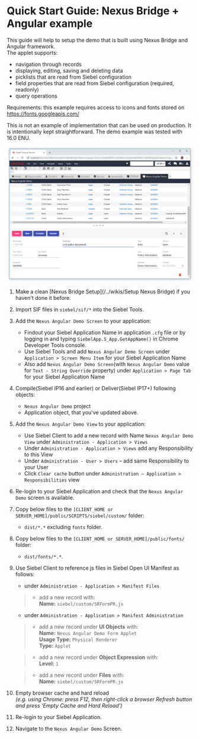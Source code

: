 # Quick Start Guide: Nexus Bridge + Angular example

This guide will help to setup the demo that is built using Nexus Bridge and Angular framework.
<br>The applet supports:
- navigation through records
- displaying, editing, saving and deleting data
- picklists that are read from Siebel configuration
- field properties that are read from Siebel configuration (required, readonly)
- query operations

Requirements: this example requires access to icons and fonts stored on https://fonts.googleapis.com/

This is not an example of implementation that can be used on production. It is intentionally kept straightforward.
The demo example was tested with 16.0 ENU.

![result](images/form-demo.png)


1. Make a clean [Nexus Bridge Setup](/../wikis/Setup Nexus Bridge) if you haven't done it before.
1. Import SIF files in `siebel/sif/*` into the Siebel Tools.
1. Add the `Nexus Angular Demo Screen` to your application:
      * Findout your Siebel Application Name in application `.cfg` file or by logging in and typing `SiebelApp.S_App.GetAppName()` in Chrome Developer Tools console.
      * Use Siebel Tools and add `Nexus Angular Demo Screen` under `Application > Screen Menu Item` for your Siebel Application Name
      * Also add `Nexus Angular Demo Screen`(with `Nexus Angular Demo` value for `Text - String Override` property) under `Application > Page Tab` for your Siebel Application Name
1. Compile(Siebel IP16 and earlier) or Deliver(Siebel IP17+) following objects: 
    * `Nexus Angular Demo` project
    * Application object, that you've updated above.
1. Add the `Nexus Angular Demo View` to your application:
      * Use Siebel Client to add a new record with Name `Nexus Angular Demo View` under `Administration - Application > Views`
      * Under `Administration - Application > Views` add any Responsibility to this View
      * Under `Administration - User > Users` – add same Responsibility to your User
      * Click `Clear cache` button under `Administration – Application > Responsibilities` view
1. Re-login to your Siebel Application and check that the `Nexus Angular Demo` screen is available.
1. Copy below files to the `[CLIENT_HOME or SERVER_HOME]/public/SCRIPTS/siebel/custom/` folder:
    * `dist/*.*` excluding `fonts` folder.
1. Copy below files to the `[CLIENT_HOME or SERVER_HOME]/public/fonts/` folder:
    * `dist/fonts/*.*`.
1. Use Siebel Client to reference js files in Siebel Open UI Manifest as follows:
	- under `Administration - Application > Manifest Files` 
	>- add a new record with: 
	><br>**Name:** `siebel/custom/SRFormPR.js`

	- under `Administration - Application > Manifest Administration` 

   >- add a new record under **UI Objects** with: 
   >    <br>**Name:** `Nexus Angular Demo Form Applet`
   >    <br>**Usage Type:** `Physical Renderer`
   >    <br>**Type:** `Applet`

   >- add a new record under **Object Expression** with:
   >    <br>**Level:** `1`

   >- add a new record under **Files** with:
   ><br>**Name:** `siebel/custom/SRFormPR.js`

1. Empty browser cache and hard reload
   <br>*(e.g. using Chrome: press F12, then right-click a browser Refresh button and press ‘Empty Cache and Hard Reload’)*
1. Re-login to your Siebel Application.
1. Navigate to the `Nexus Angular Demo` Screen.
